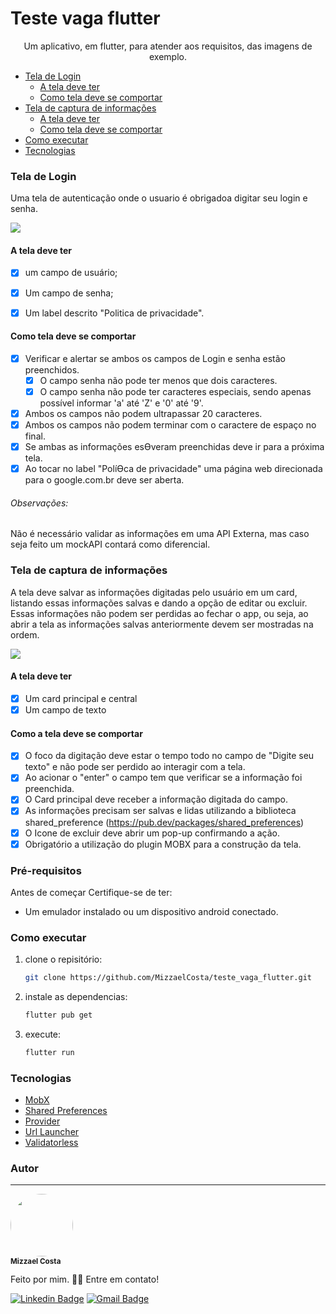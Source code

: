 # Teste vaga flutter

<p align="center">Um aplicativo, em flutter, para atender aos requisitos, das imagens de exemplo.</p>



<!--ts-->
* [Tela de Login](#tela-de-login)
    * [A tela deve ter](#a-tela-deve-ter)
    * [Como tela deve se comportar](#como-tela-deve-se-comportar)
* [Tela de captura de informações](#tela-de-captur-de-informações)
    * [A tela deve ter](#a-tela-deve-ter)
    * [Como tela deve se comportar](#como-tela-deve-se-comportar)
* [Como executar](#como-executar)
* [Tecnologias](#tecnologias)
<!--te-->


### Tela de Login

Uma tela de autenticação onde o usuario é obrigadoa digitar seu login e senha.

<image src="assets/image/login.jpeg">


#### A tela deve ter

- [x] um campo de usuário;
- [x] Um campo de senha;
- [x] Um label descrito "Politica de privacidade".


#### Como tela deve se comportar

- [x] Verificar e alertar se ambos os campos de Login e senha estão preenchidos.
    - [x] O campo senha não pode ter menos que dois caracteres.
    - [x] O campo senha não pode ter caracteres especiais, sendo apenas possível informar 'a' até 'Z' e '0' até '9'.
- [x] Ambos os campos não podem ultrapassar 20 caracteres.
- [x] Ambos os campos não podem terminar com o caractere de espaço no final.
- [x] Se ambas as informações esƟveram preenchidas deve ir para a próxima tela.
- [x] Ao tocar no label "PolíƟca de privacidade" uma página web direcionada para o google.com.br deve ser aberta.

###### Observações:
Não é necessário validar as informações em uma API Externa, mas caso seja feito um mockAPI contará como diferencial.


### Tela de captura de informações

A tela deve salvar as informações digitadas pelo usuário em um card, listando essas informações salvas e dando a opção de editar ou excluir. Essas informações não podem ser perdidas ao fechar o app, ou seja, ao abrir a tela as informações salvas anteriormente devem ser mostradas na ordem.

<image src="assets/image/info.jpeg">


#### A tela deve ter

- [x] Um card principal e central 
- [x] Um campo de texto 

#### Como a tela deve se comportar 

- [x] O foco da digitação deve estar o tempo todo no campo de "Digite seu texto" e não pode ser perdido ao interagir com a tela.
- [x] Ao acionar o "enter" o campo tem que verificar se a informação foi preenchida.
- [x] O Card principal deve receber a informação digitada do campo.
- [x] As informações precisam ser salvas e lidas utilizando a biblioteca shared_preference (https://pub.dev/packages/shared_preferences)
- [x] O Icone de excluir deve abrir um pop-up confirmando a ação.
- [x] Obrigatório a utilização do plugin MOBX para a construção da tela. 

### Pré-requisitos

Antes de começar Certifique-se de ter: 
* Um emulador instalado ou um dispositivo android conectado.


### Como executar



1. clone o repisitório:
   ```sh
   git clone https://github.com/MizzaelCosta/teste_vaga_flutter.git
   ```
   
2. instale as dependencias:
 
   ```sh
   flutter pub get
   ```
   
3. execute:
   ```sh
   flutter run
   ```   


### Tecnologias

- [MobX](https://pub.dev/packages/mobx)
- [Shared Preferences](https://pub.dev/packages/shared_preferences)
- [Provider](https://pub.dev/packages/provider)
- [Url Launcher](https://pub.dev/packages/provider)
- [Validatorless](https://pub.dev/packages/validatorless)

### Autor
---

<a>
 <img style="border-radius: 50%;" src="https://avatars.githubusercontent.com/u/72561989?s=400&u=f9a922042904c9576e93d5a85b8334e426c34466&v=4" width="100px;" alt=""/>
 <br />
 <sub><b>Mizzael Costa</b></sub></a>


Feito por mim. 👋🏽 Entre em contato!

[![Linkedin Badge](https://img.shields.io/badge/-Linkedin-blue?style=flat-square&logo=Linkedin&logoColor=white&link=https://www.linkedin.com/in/carlosmcosta/)](https://www.linkedin.com/in/carlosmcosta/) 
[![Gmail Badge](https://img.shields.io/badge/mizzaelcosta@gmail.com-c14438?style=flat-square&logo=Gmail&logoColor=white&link=mailto:mizzaelcosta@gmail.com)](mailto:mizzaelcosta@gmail.com)
